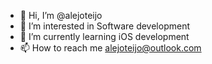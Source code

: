 - 👋 Hi, I’m @alejoteijo
- 👀 I’m interested in Software development
- 🌱 I’m currently learning iOS development
- 📫 How to reach me alejoteijo@outlook.com

<!---
alejoteijo/alejoteijo is a ✨ special ✨ repository because its `README.md` (this file) appears on your GitHub profile.
You can click the Preview link to take a look at your changes.
--->
